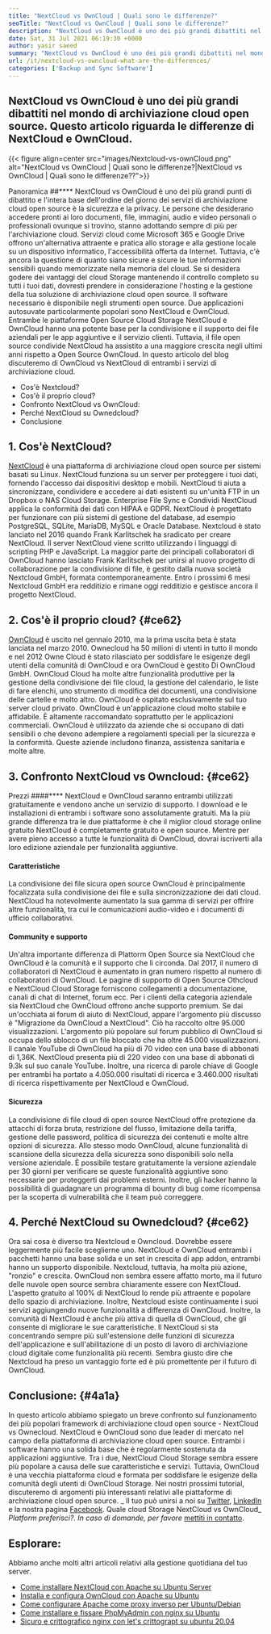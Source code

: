 ```yaml
---
title: "NextCloud vs OwnCloud | Quali sono le differenze?" 
seoTitle: "NextCloud vs OwnCloud | Quali sono le differenze?" 
description: "NextCloud vs OwnCloud è uno dei più grandi dibattiti nel mondo del cloud di Open Source. Questo articolo parla di Nextcloud e Owncloud." 
date: Sat, 31 Jul 2021 06:19:30 +0000
author: yasir saeed
summary: "NextCloud vs OwnCloud è uno dei più grandi dibattiti nel mondo di archiviazione cloud open source. Questo articolo riguarda le differenze di NextCloud e OwnCloud." 
url: /it/nextcloud-vs-owncloud-what-are-the-differences/
categories: ['Backup and Sync Software']
---
```


## NextCloud vs OwnCloud è uno dei più grandi dibattiti nel mondo di archiviazione cloud open source. Questo articolo riguarda le differenze di NextCloud e OwnCloud.

{{< figure align=center src="images/Nextcloud-vs-ownCloud.png" alt="NextCloud vs OwnCloud | Quali sono le differenze?|NextCloud vs OwnCloud | Quali sono le differenze??">}}


Panoramica ##****
NextCloud vs OwnCloud è uno dei più grandi punti di dibattito e l'intera base dell'ordine del giorno dei servizi di archiviazione cloud open source è la sicurezza e la privacy. Le persone che desiderano accedere pronti ai loro documenti, file, immagini, audio e video personali o professionali ovunque si trovino, stanno adottando sempre di più per l'archiviazione cloud. Servizi cloud come Microsoft 365 e Google Drive offrono un'alternativa attraente e pratica allo storage e alla gestione locale su un dispositivo informatico, l'accessibilità offerta da Internet. Tuttavia, c'è ancora la questione di quanto siano sicure e sicure le tue informazioni sensibili quando memorizzate nella memoria del cloud.
Se si desidera godere dei vantaggi del cloud Storage mantenendo il controllo completo su tutti i tuoi dati, dovresti prendere in considerazione l'hosting e la gestione della tua soluzione di archiviazione cloud open source. Il software necessario è disponibile negli strumenti open source. Due applicazioni autosuvate particolarmente popolari sono NextCloud e OwnCloud. Entrambe le piattaforme Open Source Cloud Storage NextCloud e OwnCloud hanno una potente base per la condivisione e il supporto dei file aziendali per le app aggiuntive e il servizio clienti. Tuttavia, il file open source condivide NextCloud ha assistito a una maggiore crescita negli ultimi anni rispetto a Open Source OwnCloud. In questo articolo del blog discuteremo di OwnCloud vs NextCloud di entrambi i servizi di archiviazione cloud.
  * Cos'è Nextcloud?
  * Cos'è il proprio cloud?
  * Confronto NextCloud vs OwnCloud:
  * Perché NextCloud su Ownedcloud?
  * Conclusione

## 1. Cos'è NextCloud?
[NextCloud][1] è una piattaforma di archiviazione cloud open source per sistemi basati su Linux. NextCloud funziona su un server per proteggere i tuoi dati, fornendo l'accesso dai dispositivi desktop e mobili. NextCloud ti aiuta a sincronizzare, condividere e accedere ai dati esistenti su un'unità FTP in un Dropbox o NAS Cloud Storage. Enterprise File Sync e Condividi NextCloud applica la conformità dei dati con HIPAA e GDPR. NextCloud è progettato per funzionare con più sistemi di gestione del database, ad esempio PostgreSQL, SQLite, MariaDB, MySQL e Oracle Database.
Nextcloud è stato lanciato nel 2016 quando Frank Karlitschek ha sradicato per creare NextCloud. Il server NextCloud viene scritto utilizzando i linguaggi di scripting PHP e JavaScript. La maggior parte dei principali collaboratori di OwnCloud hanno lasciato Frank Karlitschek per unirsi al nuovo progetto di collaborazione per la condivisione di file, è gestito dalla nuova società Nextcloud GmbH, formata contemporaneamente. Entro i prossimi 6 mesi Nextcloud GmbH era redditizio e rimane oggi redditizio e gestisce ancora il progetto NextCloud.

## 2. Cos'è il proprio cloud? {#ce62}

[OwnCloud][2] è uscito nel gennaio 2010, ma la prima uscita beta è stata lanciata nel marzo 2010. Ownecloud ha 50 milioni di utenti in tutto il mondo e nel 2012 Owne Cloud è stato rilasciato per soddisfare le esigenze degli utenti della comunità di OwnCloud e ora OwnCloud è gestito Di OwnCloud GmbH. OwnCloud Cloud ha molte altre funzionalità produttive per la gestione della condivisione dei file cloud, la gestione del calendario, le liste di fare elenchi, uno strumento di modifica dei documenti, una condivisione delle cartelle e molto altro. OwnCloud è ospitato esclusivamente sul tuo server cloud privato.
OwnCloud è un'applicazione cloud molto stabile e affidabile. È altamente raccomandato soprattutto per le applicazioni commerciali. OwnCloud è utilizzato da aziende che si occupano di dati sensibili o che devono adempiere a regolamenti speciali per la sicurezza e la conformità. Queste aziende includono finanza, assistenza sanitaria e molte altre.

## 3. Confronto NextCloud vs Owncloud: {#ce62}


Prezzi ####****
NextCloud e OwnCloud saranno entrambi utilizzati gratuitamente e vendono anche un servizio di supporto. I download e le installazioni di entrambi i software sono assolutamente gratuiti. Ma la più grande differenza tra le due piattaforme è che il miglior cloud storage online gratuito NextCloud è completamente gratuito e open source. Mentre per avere pieno accesso a tutte le funzionalità di OwnCloud, dovrai iscriverti alla loro edizione aziendale per funzionalità aggiuntive.

####  **Caratteristiche**  
La condivisione dei file sicura open source OwnCloud è principalmente focalizzata sulla condivisione dei file e sulla sincronizzazione dei dati cloud. NextCloud ha notevolmente aumentato la sua gamma di servizi per offrire altre funzionalità, tra cui le comunicazioni audio-video e i documenti di ufficio collaborativi.

####  **Community**  e supporto
Un'altra importante differenza di Plattorm Open Source sia NextCloud che OwnCloud è la comunità e il supporto che li circonda. Dal 2017, il numero di collaboratori di NextCloud è aumentato in gran numero rispetto al numero di collaboratori di OwnCloud. Le pagine di supporto di Open Source Othcloud e NextCloud Cloud Storage forniscono collegamenti a documentazione, canali di chat di Internet, forum ecc. Per i clienti della categoria aziendale sia NextCloud che OwnCloud offrono anche supporto premium.
Se dai un'occhiata ai forum di aiuto di NextCloud, appare l'argomento più discusso è "Migrazione da OwnCloud a NextCloud". Ciò ha raccolto oltre 95.000 visualizzazioni. L'argomento più popolare sul forum pubblico di OwnCloud si occupa dello sblocco di un file bloccato che ha oltre 45.000 visualizzazioni. Il canale YouTube di OwnCloud ha più di 70 video con una base di abbonati di 1,36K. NextCloud presenta più di 220 video con una base di abbonati di 9.3k sul suo canale YouTube. Inoltre, una ricerca di parole chiave di Google per entrambi ha portato a 4.050.000 risultati di ricerca e 3.460.000 risultati di ricerca rispettivamente per NextCloud e OwnCloud.

####  **Sicurezza**  
La condivisione di file cloud di open source NextCloud offre protezione da attacchi di forza bruta, restrizione del flusso, limitazione della tariffa, gestione delle password, politica di sicurezza dei contenuti e molte altre opzioni di sicurezza. Allo stesso modo OwnCloud, alcune funzionalità di scansione della sicurezza della sicurezza sono disponibili solo nella versione aziendale. È possibile testare gratuitamente la versione aziendale per 30 giorni per verificare se queste funzionalità aggiuntive sono necessarie per proteggerti dai problemi esterni.
Inoltre, gli hacker hanno la possibilità di guadagnare un programma di bounty di bug come ricompensa per la scoperta di vulnerabilità che il team può correggere.

## 4. Perché NextCloud su Ownedcloud? {#ce62}

Ora sai cosa è diverso tra Nextcloud e Owncloud. Dovrebbe essere leggermente più facile sceglierne uno. NextCloud e OwnCloud entrambi i pacchetti hanno una base solida e un set in crescita di app addon, entrambi hanno un supporto disponibile. Nextcloud, tuttavia, ha molta più azione, "ronzio" e crescita. OwnCloud non sembra essere affatto morto, ma il futuro delle nuvole open source sembra chiaramente essere con NextCloud.
L'aspetto gratuito al 100% di NextCloud lo rende più attraente e popolare dello spazio di archiviazione. Inoltre, Nextcloud esiste continuamente i suoi servizi aggiungendo nuove funzionalità a differenza di OwnCloud. Inoltre, la comunità di NextCloud è anche più attiva di quella di OwnCloud, che gli consente di migliorare le sue caratteristiche. Il NextCloud si sta concentrando sempre più sull'estensione delle funzioni di sicurezza dell'applicazione e sull'abilitazione di un posto di lavoro di archiviazione cloud digitale come funzionalità più recenti. Sembra giusto dire che Nextcloud ha preso un vantaggio forte ed è più promettente per il futuro di OwnCloud.

## Conclusione: {#4a1a}

In questo articolo abbiamo spiegato un breve confronto sul funzionamento dei più popolari framework di archiviazione cloud open source - NextCloud vs Ownecloud. NextCloud e OwnCloud sono due leader di mercato nel campo della piattaforma di archiviazione cloud open source. Entrambi i software hanno una solida base che è regolarmente sostenuta da applicazioni aggiuntive. Tra i due, NextCloud Cloud Storage sembra essere più popolare a causa delle sue caratteristiche e servizi. Tuttavia, OwnCloud è una vecchia piattaforma cloud e formata per soddisfare le esigenze della comunità degli utenti di OwnCloud Storage. Nei nostri prossimi tutorial, discuteremo di argomenti più interessanti relativi alle piattaforme di archiviazione cloud open source.
_ Il tuo può unirsi a noi su [Twitter][3], [LinkedIn][4] e la nostra pagina [Facebook][5]. Quale cloud Storage NextCloud vs OwnCloud_ _Platform preferisci?. In caso di domande, per favore_ [mettiti in contatto][6].

## Esplorare:
Abbiamo anche molti altri articoli relativi alla gestione quotidiana del tuo server.
  * [Come installare NextCloud con Apache su Ubuntu Server][7]
  * [Installa e configura OwnCloud con Apache su Ubuntu][8]
  * [Come configurare Apache come proxy inverso per Ubuntu/Debian][9]
  * [Come installare e fissare PhpMyAdmin con nginx su Ubuntu][10]
  * [Sicuro e crittografico nginx con let's crittograpt su ubuntu 20.04][11]



 [1]: https://products.containerize.com/backup-and-sync/nextcloud/
 [2]: https://products.containerize.com/backup-and-sync/owncloud/
 [3]: https://twitter.com/containerize_co
 [4]: https://www.linkedin.com/company/containerize/
 [5]: http://facebook.com/containerize
 [6]: mailto:yasir.saeed@aspose.com
 [7]: https://blog.containerize.com/backup-and-sync-software/how-to-install-nextcloud-with-apache-on-ubuntu-server/
 [8]: https://blog.containerize.com/backup-and-sync-software/how-to-install-and-configure-owncloud-with-apache-on-ubuntu/
 [9]: https://blog.containerize.com/web-server-solution-stack/how-to-configure-apache-as-a-reverse-proxy-for-ubuntudebian/
 [10]: https://blog.containerize.com/web-server-solution-stack/how-to-install-and-secure-phpmyadmin-with-nginx-on-ubuntu/
 [11]: https://blog.containerize.com/web-server-solution-stack/how-to-secure-nginx-with-letsencrypt-on-ubuntu-20-04/
